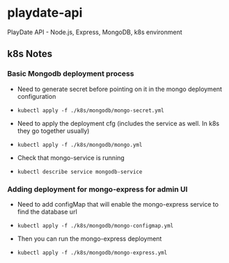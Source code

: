 # playdate-api
PlayDate API - Node.js, Express, MongoDB, k8s environment 

## k8s Notes

### Basic Mongodb deployment process

* Need to generate secret before pointing on it in the mongo deployment configuration
* `kubectl apply -f ./k8s/mongodb/mongo-secret.yml`

* Need to apply the deployment cfg (includes the service as well. In k8s they go together usually)
* `kubectl apply -f ./k8s/mongodb/mongo.yml`

* Check that mongo-service is running
* `kubectl describe service mongodb-service`

### Adding deployment for mongo-express for admin UI

* Need to add configMap that will enable the mongo-express service to find the database url
* `kubectl apply -f ./k8s/mongodb/mongo-configmap.yml`

* Then you can run the mongo-express deployment
* `kubectl apply -f ./k8s/mongodb/mongo-express.yml`





